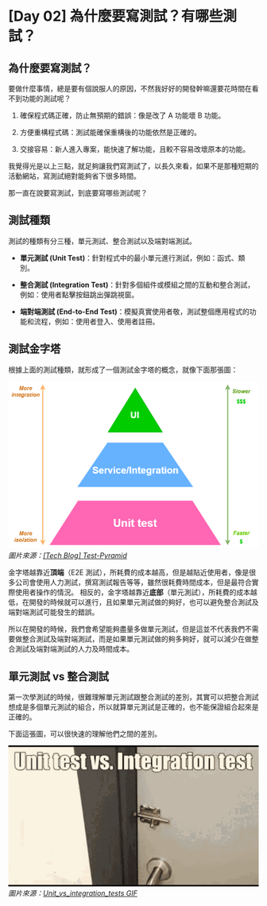 # [Day 02] 為什麼要寫測試？有哪些測試？

## 為什麼要寫測試？

要做什麼事情，總是要有個說服人的原因，不然我好好的開發幹嘛還要花時間在看不到功能的測試呢？

1. 確保程式碼正確，防止無預期的錯誤：像是改了 A 功能壞 B 功能。

2. 方便重構程式碼：測試能確保重構後的功能依然是正確的。

3. 交接容易：新人進入專案，能快速了解功能，且較不容易改壞原本的功能。

我覺得光是以上三點，就足夠讓我們寫測試了，以長久來看，如果不是那種短期的活動網站，寫測試絕對能夠省下很多時間。

那一直在說要寫測試，到底要寫哪些測試呢？

## 測試種類

測試的種類有分三種，單元測試、整合測試以及端對端測試。

- **單元測試 (Unit Test)**：針對程式中的最小單元進行測試，例如：函式、類別。

- **整合測試 (Integration Test)**：針對多個組件或模組之間的互動和整合測試，例如：使用者點擊按鈕跳出彈跳視窗。

- **端對端測試 (End-to-End Test)**：模擬真實使用者敬，測試整個應用程式的功能和流程，例如：使用者登入、使用者註冊。

## 測試金字塔

根據上面的測試種類，就形成了一個測試金字塔的概念，就像下面那張圖：

![](/img/day2-1.png)
_圖片來源：[[Tech Blog] Test-Pyramid](https://anymindgroup.com/news/tech-blog/15053/)_

金字塔越靠近**頂端**（E2E 測試），所耗費的成本越高，但是越貼近使用者，像是很多公司會使用人力測試，撰寫測試報告等等，雖然很耗費時間成本，但是最符合實際使用者操作的情況。
相反的，金字塔越靠近**底部**（單元測試），所耗費的成本越低，在開發的時候就可以進行，且如果單元測試做的夠好，也可以避免整合測試及端對端測試可能發生的錯誤。

所以在開發的時候，我們會希望能夠盡量多做單元測試，但是這並不代表我們不需要做整合測試及端對端測試，而是如果單元測試做的夠多夠好，就可以減少在做整合測試及端對端測試的人力及時間成本。

## 單元測試 vs 整合測試

第一次學測試的時候，很難理解單元測試跟整合測試的差別，其實可以把整合測試想成是多個單元測試的組合，所以就算單元測試是正確的，也不能保證組合起來是正確的。

下面這張圖，可以很快速的理解他們之間的差別。

![](/img/day2-2.gif)
_圖片來源：[Unit_vs_integration_tests GIF](https://tenor.com/zh-TW/view/unit_vs_integration_tests-gif-24903920)_
